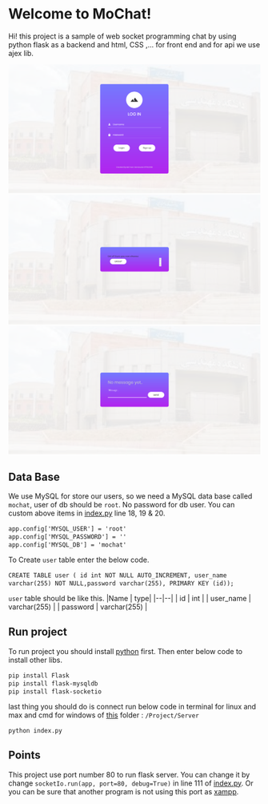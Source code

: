 
# Welcome to MoChat!

Hi! this project is a sample of web socket programming chat by using python flask as a backend and html, CSS ,... for front end and for api we use ajex lib.


![login page](https://github.com/momen7899/SocketProgramming/blob/master/Project/Image/login%20page.png)
![home page](https://github.com/momen7899/SocketProgramming/blob/master/Project/Image/home%20page.png)
![chat page](https://github.com/momen7899/SocketProgramming/blob/master/Project/Image/chat%20page.png)


## Data Base
We use MySQL for store our users, so we need a MySQL data base called `mochat`,  user of db should be `root`.  No password for db user.
You can custom above items in [index.py](https://github.com/momen7899/SocketProgramming/blob/master/Project/Server/index.py) line 18, 19 & 20.

    app.config['MYSQL_USER'] = 'root'
    app.config['MYSQL_PASSWORD'] = ''
    app.config['MYSQL_DB'] = 'mochat'	
 
To Create `user` table enter the below code.

    CREATE TABLE user ( id int NOT NULL AUTO_INCREMENT, user_name varchar(255) NOT NULL,password varchar(255), PRIMARY KEY (id));

`user` table should be like this.
|Name | type|
|--|--|
| id | int |
| user_name | varchar(255) |
| password | varchar(255) |




## Run project

To run project you should install [python](https://www.python.org/downloads/) first.
Then enter below code to install other libs.
 

    pip install Flask
    pip install flask-mysqldb
    pip install flask-socketio

last thing you should do is connect run below code in terminal for linux and max and cmd for windows of [this](https://github.com/momen7899/SocketProgramming/tree/master/Project/Server) folder : `/Project/Server`

    python index.py


## Points
This project use port number 80 to run flask server.
You can change it by change `socketIo.run(app, port=80, debug=True)` in line 111 of [index.py](https://github.com/momen7899/SocketProgramming/blob/master/Project/Server/index.py).
Or you can be sure that another program is not using this port as [xampp](https://www.apachefriends.org/index.html).

